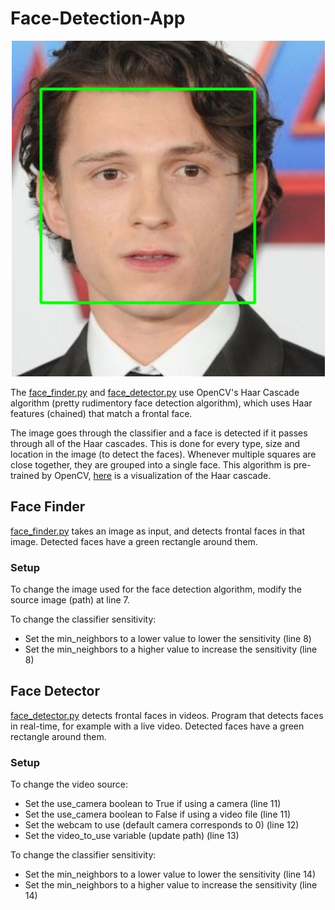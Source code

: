 # Face-Detection-App

<p align="center">
  <img src="images/face_finder.JPG">
</p>

The [face_finder.py](https://github.com/z1chh/Face-Detection-App/blob/master/face_finder.py) and [face_detector.py](https://github.com/z1chh/Face-Detection-App/blob/master/face_detector.py) use OpenCV's Haar Cascade algorithm (pretty rudimentory face detection algorithm), which uses Haar features (chained) that match a frontal face.

The image goes through the classifier and a face is detected if it passes through all of the Haar cascades. This is done for every type, size and location in the image (to detect the faces). Whenever multiple squares are close together, they are grouped into a single face. This algorithm is pre-trained by OpenCV, [here](https://youtube.com/watch?v=hPCTwxF0qf4) is a visualization of the Haar cascade.

## Face Finder

[face_finder.py](https://github.com/z1chh/Face-Detection-App/blob/master/face_finder.py) takes an image as input, and detects frontal faces in that image.
Detected faces have a green rectangle around them.

### Setup

To change the image used for the face detection algorithm, modify the source image (path) at line 7.

To change the classifier sensitivity:

- Set the min_neighbors to a lower value to lower the sensitivity (line 8)
- Set the min_neighbors to a higher value to increase the sensitivity (line 8)

## Face Detector

[face_detector.py](https://github.com/z1chh/Face-Detection-App/blob/master/face_detector.py) detects frontal faces in videos.
Program that detects faces in real-time, for example with a live video.
Detected faces have a green rectangle around them.

### Setup

To change the video source:

- Set the use_camera boolean to True if using a camera (line 11)
- Set the use_camera boolean to False if using a video file (line 11)
- Set the webcam to use (default camera corresponds to 0) (line 12)
- Set the video_to_use variable (update path) (line 13)

To change the classifier sensitivity:

- Set the min_neighbors to a lower value to lower the sensitivity (line 14)
- Set the min_neighbors to a higher value to increase the sensitivity (line 14)
